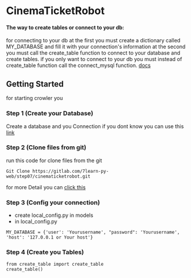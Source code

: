 # CinemaTicketRobot

#### The way to create tables or connect to your db:
for connecting to your db at the first you must create a dictionary
    called MY_DATABASE and fill it with your connection's information
    at the second you must call the create_table function to connect to your
    database and create tables.
    if you only want to connect to your db you must instead of create_table function
    call the connect_mysql function. [docs](https://docs.google.com/document/d/1vglnqYzsfDSnvUXul6yYkEiEnmbiTnO-4ky31qp4-Zk/edit?usp=sharing)
    
## Getting Started
 for starting crowler you
 
### Step 1 (Create your Database)
Create a database and you Connection 
if you dont know you can use this [link](https://tecadmin.net/install-postgresql-server-on-ubuntu/)

### Step 2 (Clone files from git)

run this code for clone files from the git

```
Git Clone https://gitlab.com/7learn-py-web/step07/cinematicketrobot.git
```
for more Detail you can [click this](https://www.atlassian.com/git/tutorials/setting-up-a-repository/git-clone)

### Step 3 (Config your connection)

* create local_config.py in models
* in local_config.py 
```
MY_DATABASE = {'user': 'Yourusername', "password": 'Yourusername', 'host': '127.0.0.1 or Your host'}

```

### Step 4 (Create you Tables)

```
from create_table import create_table
create_table()
```

